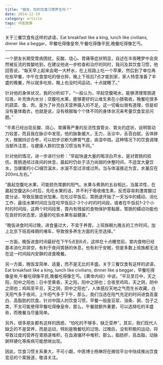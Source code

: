 ```yaml
---
title: "朋友，你的饮食习惯养生吗？"
date: 2014-12-19
category: article
tags: 中医故事
---
```


关于三餐饮食有这样的谚语，Eat breakfast like a king, lunch like civilians, dinner like a beggar，早餐吃得像皇帝,午餐吃得像平民,晚餐吃得像乞丐。

***

一个朋友长期受胃病困扰，反酸、烧心、胃痛等症状明显，自述在半夜睡梦中会突然被反流的胃酸呛到，在建议他进一步检查和治疗的同时，我问及其饮食习惯，他回答说，“每天早上起来会喝一大杯水，在上班路上吃一个苹果，然后到了单位再吃些早餐，中午在食堂吃的很仓猝，晚上下班后7点才能到家，家人特意准备了丰盛的晚餐，所以就多吃些，晚上也没时间运动，十点就睡了。”

针对他的身体状况，我的分析如下，“一般认为，早起空腹喝水，能够清理胃肠道垃圾，补充体内水分；空腹吃水果，能够更好的让维生素在小肠吸收，晚餐吃很多的蔬菜、鱼、肉，是为了补充白天营养摄入的不足。这一切看似很有道理，但是却没有量体裁衣，也就是说，没有根据每个个体不同的身体状况来考量饮食宜忌问题。”

“平素已经出现反酸、烧心、胃痛等严重的反流性食管炎、胃炎的症状，说明胃动力较差，而且我在脉诊中发现，他的脉象缓大，无力，舌诊中，舌苔白腻，舌体胖大，根据四诊合参，可以初步诊断为脾胃气虚，痰湿中阻。这种情况下的饮食调理当额外注意，与健康人群的饮食习惯当有不同。”

针对他的情况，进一步进行分析：“早起快速大量的喝凉白开水，是对胃肠的损伤。胃肠道经过夜间的休息，晨起时仍处于活力尚弱的休整时间，不适宜大量饮水，当缓缓的小口啜饮温水，水温不宜过凉或过热，当与体温接近为宜，水量应在200mL左右。”

“晨起空腹吃水果，可能损伤胃腑的阳气。水果与煮熟的五谷相比，当属凉性，在晨起空腹达8小时后，先吃水果的话，并不利于吸收维生素，反而容易刺激胃酸过度分泌，导致反酸症状加重。在吃过早饭后，胃肠道开始了一天当中的蠕动、消化工作，最佳水果时间应当在吃早饭后2-3个小时的时间段，或者在午饭前1-2个小时的时间段，这两个时间段里，胃内有残留的食物保护胃黏膜，胃肠的蠕动功能也在良好的状态里，适量的吃些水果有益健康。”

“晚饭进食时间过晚，进食量过大，不宜于养胃。上班族朝九晚五的工作时间，加上北京下班高峰期的堵车，导致很多养生方面的无奈选择。”

一方面，晚饭进食时间最好在下午5点到6点，这样在十点睡觉前，胃内食物已经基本消化并排空，有利于夜间胃肠的休息，也有利于安眠，但是多数上班族都无法在这一时间段内安静的进食晚餐。

另一方面，晚饭宜简单、适量，而不是无比的丰盛。关于三餐饮食有这样的谚语，Eat breakfast like a king, lunch like civilians, dinner like a beggar，早餐吃得像皇帝,午餐吃得像平民,晚餐吃得像乞丐。《黄帝内经》中说，“平旦至日中，天之阳，阳中之阳也；日中至黄昏，天之阳，阳中之阴也；合夜至鸡鸣，天之阴，阴中之阴也；鸡鸣至平旦，天之阴，阴中之阳也”，人体感应天地之气而生长收藏，白天阳气多于夜间，上午阳气多于下午，那么，我们当选在阳气充足的时间进食高蛋白、高脂肪的饮食。针对中国人的饮食习惯，早餐一般是豆浆、油条、粥、包子之类，不太可能使得早餐吃得像皇帝，那么，午餐就额外重要，可以选择吃的丰盛些，而晚餐当尽量简单。

另外，很多朋友都有这样的困惑，“怕吃的不够多，缺乏营养”，其实，我们现代人缺乏的不是营养，而是运动，特别是晚餐吃的过饱、过晚后，没有积极的运动，将导致过度的营养在胃肠道堆积，在血液循环中堆积，那么，脂肪肝，高血脂，动脉粥样硬化等疾病可能想继出现。

因此，饮食习惯关系重大，不可小觑，中医博士杨琳将在微信平台中陆续推出饮食宜忌的个案报道，敬请关注。
